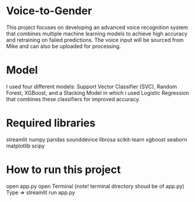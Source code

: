 # Voice-to-Gender
This project focuses on developing an advanced voice recognition system that combines multiple machine learning models to achieve high accuracy and retraining on failed predictions. The voice input will be sourced from Mike and can also be uploaded for processing.

# Model
I used four different models: Support Vector Classifier (SVC), Random Forest, XGBoost, and a Stacking Model in which i used Logistic Regression that combines these classifiers for improved accuracy.

# Required libraries
streamlit
numpy
pandas
sounddevice
librosa
scikit-learn
xgboost
seaborn
matplotlib
scipy

# How to run this project
open app.py
open Terminal (note! terminal directory shoud be of app.py)
Type => streamlit run app.py
